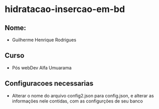 # hidratacao-insercao-em-bd

## Nome:
- Guilherme Henrique Rodrigues
## Curso 
- Pós webDev Alfa Umuarama
## Configuracoes necessarias
- Alterar o nome do arquivo config2.json para config.json, e alterar as informações nele contidas, com as configurções de seu banco

